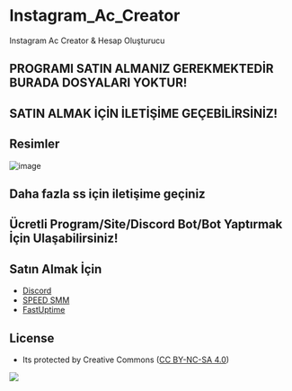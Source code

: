# Instagram_Ac_Creator
Instagram Ac Creator & Hesap Oluşturucu

PROGRAMI SATIN ALMANIZ GEREKMEKTEDİR BURADA DOSYALARI YOKTUR!
-------------------------------------------------------------
SATIN ALMAK İÇİN İLETİŞİME GEÇEBİLİRSİNİZ!
------------------------------------------

## Resimler

![image](https://user-images.githubusercontent.com/63351166/178370058-230b1f68-5e8e-413d-b22d-daa4ff8f9db6.png)
## Daha fazla ss için iletişime geçiniz

## Ücretli Program/Site/Discord Bot/Bot Yaptırmak İçin Ulaşabilirsiniz!

## Satın Almak İçin

- [Discord](https://discord.com/invite/jzeNGMcBrA)
- [SPEED SMM](https://speedsmm.com)
- [FastUptime](https://fastuptime.com)

## License
- Its protected by Creative Commons ([CC BY-NC-SA 4.0](https://creativecommons.org/licenses/by-nc-sa/4.0/))

<a href="https://creativecommons.org/licenses/by-nc-sa/4.0/" title="BYNCSA40"><img src="https://licensebuttons.net/l/by-nc-sa/4.0/88x31.png"></a>
